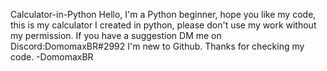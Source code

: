 Calculator-in-Python
Hello, I'm a Python beginner, hope you like my code, this is my calculator I created in python, please don't use my work without my permission.
If you have a suggestion DM me on Discord:DomomaxBR#2992
I'm new to Github.
Thanks for checking my code.
-DomomaxBR
